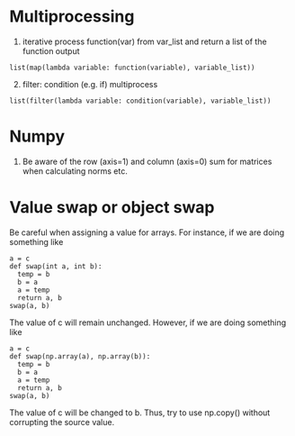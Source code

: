 # Multiprocessing
1. iterative process function(var) from var_list and return a list of the function output
```
list(map(lambda variable: function(variable), variable_list))
```
2. filter: condition (e.g. if) multiprocess
```
list(filter(lambda variable: condition(variable), variable_list))
```
# Numpy
1. Be aware of the row (axis=1) and column (axis=0) sum for matrices when calculating norms etc.

# Value swap or object swap
Be careful when assigning a value for arrays. For instance, if we are doing something like
```
a = c
def swap(int a, int b):
  temp = b
  b = a
  a = temp
  return a, b
swap(a, b)
```
The value of c will remain unchanged. However, if we are doing something like
```
a = c
def swap(np.array(a), np.array(b)):
  temp = b
  b = a
  a = temp
  return a, b
swap(a, b)
```
The value of c will be changed to b. Thus, try to use np.copy() without corrupting the source value.
